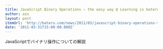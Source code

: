 ```yaml
---
title: JavaScript Binary Operations – the easy way @ Learning is bateru
author: azu
layout: post
itemUrl: 'http://bateru.com/news/2011/03/javascript-binary-operations-the-easy-way/'
date: '2011-03-31T15:00:00.000Z'
---
```

JavaScriptでバイナリ操作についての解説
